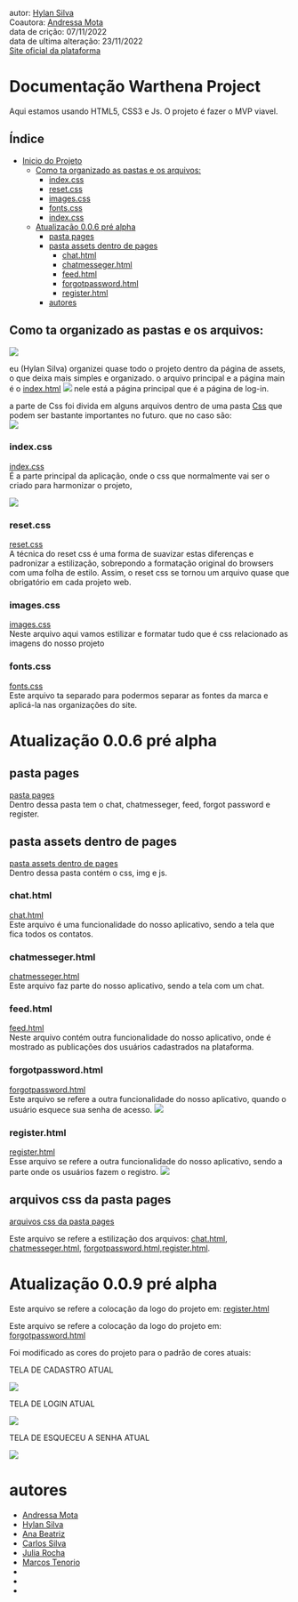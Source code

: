 autor: [Hylan Silva](https://github.com/hylansilva)<br>
Coautora: [Andressa Mota](https://github.com/andressamotaz) <br>
data de crição: 07/11/2022<br>
data de ultima alteração: 23/11/2022<br>
[Site oficial da plataforma](https://warthena.vercel.app)
# Documentação Warthena Project

Aqui estamos usando HTML5, CSS3 e Js. O projeto é fazer o MVP viavel.

## Índice 
- [Inicio do Projeto](#índice)
    - [Como ta organizado as pastas e os arquivos:](#como-ta-organizado-as-pastas-e-os-arquivos)
      - [index.css](#indexcss)
      - [reset.css](#resetcss)
      - [images.css](#imagescss)
      - [fonts.css](#fontscss)
      - [index.css](#indexcss)
  - [Atualização 0.0.6 pré alpha](#atualização-006-pré-alpha)
    - [pasta pages](#pasta-pages)
    - [ pasta assets dentro de pages](#pasta-assets-dentro-de-pages)
      - [chat.html](#chathtml)
      - [chatmesseger.html](#chatmessegerhtml)
      - [feed.html](#feedhtml)
      - [forgotpassword.html](#forgotpasswordhtml)
      - [register.html](#registerhtml)
    - [autores](#autores)

## Como ta organizado as pastas e os arquivos:
<img src="./assets/img/documentacao/fille-tree.png"/>

eu (Hylan Silva) organizei quase todo o projeto dentro da página de assets, o que deixa mais simples e organizado. o arquivo principal e a página main é o [index.html](index.html) <img src="./assets/img/documentacao/index-html.png"/> nele está a página principal que é a página de log-in. 

a parte de Css foi divida em alguns arquivos dentro de uma pasta [Css](./assets/css/) que podem ser bastante importantes no futuro. que no caso são:<br>
    <img src="./assets/img/documentacao/css-tree.png"/>

### index.css
[index.css](./assets/css/index.css)<br>
É a parte principal da aplicação, onde o css que normalmente vai ser o criado para harmonizar o projeto,  

<img src="./assets/img/documentacao/tela-login.png"><br>



### reset.css
[reset.css](./assets/css/reset.css)<br>
A técnica do reset css é uma forma de suavizar estas diferenças e padronizar a estilização, sobrepondo a formatação original do browsers com uma folha de estilo. Assim, o reset css se tornou um arquivo quase que obrigatório em cada projeto web.

### images.css
[images.css](./assets/css/images.css)<br>
Neste arquivo aqui vamos estilizar e formatar tudo que é css relacionado as imagens do nosso projeto
### fonts.css
[fonts.css](./assets/css/fonts.css)<br>
Este arquivo ta separado para podermos separar as fontes da marca e aplicá-la nas organizações do site.

# Atualização 0.0.6 pré alpha

## pasta pages 
[pasta pages](./assets/pages) <br>
Dentro dessa pasta tem o chat, chatmesseger, feed, forgot password e register.  

## pasta assets dentro de pages
[pasta assets dentro de pages](./assets/pages/assets) <br>
Dentro dessa pasta contém o css, img e js. 

### chat.html
[chat.html](./assets/pages/chat.html) <br>
Este arquivo é uma funcionalidade do nosso aplicativo, sendo a tela que fica todos os contatos. 

### chatmesseger.html
[chatmesseger.html](./assets/pages/chatmesseger.html) <br>
Este arquivo faz parte do nosso aplicativo, sendo a tela com um chat. 

### feed.html
[feed.html](./assets/pages/feed.html) <br>
Neste arquivo contém outra funcionalidade do nosso aplicativo, onde é mostrado as publicações dos usuários cadastrados na plataforma. 

### forgotpassword.html
[forgotpassword.html](./assets/pages/forgotpassword.html) <br>
Este arquivo se refere a outra funcionalidade do nosso aplicativo, quando o usuário esquece sua senha de acesso.
<img src="./assets/img/documentacao/esqueceu-senha.png">

### register.html
[register.html](./assets/pages/register.html) <br>
Esse arquivo se refere a outra funcionalidade do nosso aplicativo, sendo a parte onde os usuários fazem o registro. 
<img src="./assets/img/documentacao/tela-cadastro.png">

## arquivos css da pasta pages
[arquivos css da pasta pages](./assets/pages/assets/css)

Este arquivo se refere a estilização dos arquivos: [chat.html](./assets/pages/chat.html), [chatmesseger.html](./assets/pages/chatmesseger.html), [forgotpassword.html](./assets/pages/forgotpassword.html),[register.html](./assets/pages/register.html). 

# Atualização 0.0.9 pré alpha

Este arquivo se refere a colocação da logo do projeto em: [register.html](./assets/pages/register.html)

Este arquivo se refere a colocação da logo do projeto em: [forgotpassword.html](./assets/pages/forgotpassword.html)

Foi modificado as cores do projeto para o padrão de cores atuais:

TELA DE CADASTRO ATUAL

<img src="./assets/img/documentacao/tela-cadastro-atual.png">

TELA DE LOGIN ATUAL

<img src="./assets/img/documentacao/tela-login-atual.png">

TELA DE ESQUECEU A SENHA ATUAL

<img src="./assets/img/documentacao/esqueceu-senha-atual.png">



# autores
 - [Andressa Mota](https://github.com/andressamotaz)
 - [Hylan Silva](https://github.com/hylansilva)
 - [Ana Beatriz](https://github.com/ladyburkhardt)
 - [Carlos Silva](https://github.com/carllossillva)
 - [Julia Rocha](http://github.com/juliarcoelho)
 - [Marcos Tenorio](https://github.com/MarcosTenorioDev)
 - 
 - 
 - 
